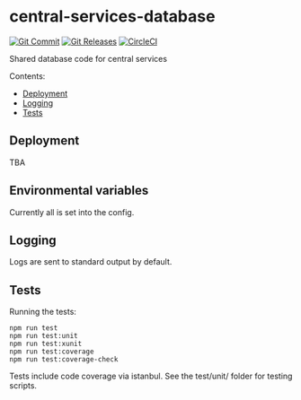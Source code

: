 # central-services-database
[![Git Commit](https://img.shields.io/github/last-commit/mojaloop/central-services-database.svg?style=flat)](https://github.com/mojaloop/central-services-database/commits/master)
[![Git Releases](https://img.shields.io/github/release/mojaloop/central-services-database.svg?style=flat)](https://github.com/mojaloop/central-services-database/releases)
[![CircleCI](https://circleci.com/gh/mojaloop/central-services-database.svg?style=svg)](https://circleci.com/gh/mojaloop/central-services-database)

Shared database code for central services

Contents:

- [Deployment](#deployment)
- [Logging](#logging)
- [Tests](#tests)

## Deployment

TBA

## Environmental variables

Currently all is set into the config.

## Logging

Logs are sent to standard output by default.

## Tests

Running the tests:

    npm run test
    npm run test:unit
    npm run test:xunit
    npm run test:coverage
    npm run test:coverage-check
        
Tests include code coverage via istanbul. See the test/unit/ folder for testing scripts.
